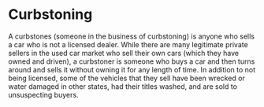 ---
---

# Curbstoning

A curbstones (someone in the business of curbstoning) is anyone who sells a car who is not a licensed dealer. While there are many legitimate private sellers in the used car market who sell their own cars (which they have owned and driven), a curbstoner is someone who buys a car and then turns around and sells it without owning it for any length of time. In addition to not being licensed, some of the vehicles that they sell have been wrecked or water damaged in other states, had their titles washed, and are sold to unsuspecting buyers. 
